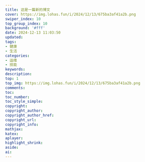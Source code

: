 ```yaml
---
title: 这是一篇新的博文
cover: https://img.lohas.fun/i/2024/12/13/675ba3af41a2b.png
swiper_index: 10
top_group_index: 10
background: '#fff'
date: 2024-12-13 11:03:50
updated:
tags:
- 健康
- 生活
categories:
- 运维
- 技能
keywords:
description:
top: 1
top_img: https://img.lohas.fun/i/2024/12/13/675ba3af41a2b.png
comments:
toc:
toc_number:
toc_style_simple:
copyright:
copyright_author:
copyright_author_href:
copyright_url:
copyright_info:
mathjax:
katex:
aplayer:
highlight_shrink:
aside:
ai:
---
```

